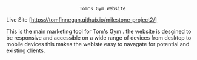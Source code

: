                                Tom's Gym Website

Live Site [https://tomfinnegan.github.io/milestone-project2/]


This is the main marketing tool for Tom's Gym . the website is desgined to be responsive and accessible on a wide range of devices from desktop 
to mobile devices this makes the webiste easy to navagate for potential and existing clients. 
                  

